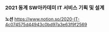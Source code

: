 
### 2021 동계 SW아카데미 IT 서비스 기획 및 설계

__노션__ https://www.notion.so/2020-IT-4c074575d44943c0bd97a3e63f9f2569
